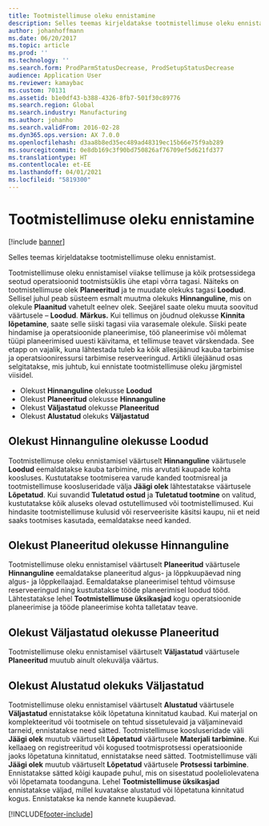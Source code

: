 ```yaml
---
title: Tootmistellimuse oleku ennistamine
description: Selles teemas kirjeldatakse tootmistellimuse oleku ennistamist.
author: johanhoffmann
ms.date: 06/20/2017
ms.topic: article
ms.prod: ''
ms.technology: ''
ms.search.form: ProdParmStatusDecrease, ProdSetupStatusDecrease
audience: Application User
ms.reviewer: kamaybac
ms.custom: 70131
ms.assetid: b1e0df43-b388-4326-8fb7-501f30c89776
ms.search.region: Global
ms.search.industry: Manufacturing
ms.author: johanho
ms.search.validFrom: 2016-02-28
ms.dyn365.ops.version: AX 7.0.0
ms.openlocfilehash: d3aa8b8ed35ec489ad48319ec15b66e75f9ab289
ms.sourcegitcommit: 0e8db169c3f90bd750826af76709ef5d621fd377
ms.translationtype: HT
ms.contentlocale: et-EE
ms.lasthandoff: 04/01/2021
ms.locfileid: "5819300"
---
```

# <a name="reverse-the-production-order-status"></a>Tootmistellimuse oleku ennistamine

[!include [banner](../includes/banner.md)]

Selles teemas kirjeldatakse tootmistellimuse oleku ennistamist. 

Tootmistellimuse oleku ennistamisel viiakse tellimuse ja kõik protsessidega seotud operatsioonid tootmistsüklis ühe etapi võrra tagasi. Näiteks on tootmistellimuse olek **Planeeritud** ja te muudate olekuks tagasi **Loodud**. Sellisel juhul peab süsteem esmalt muutma olekuks **Hinnanguline**, mis on olekule **Plaanitud** vahetult eelnev olek. Seejärel saate oleku muuta soovitud väärtusele – **Loodud**. **Märkus.** Kui tellimus on jõudnud olekusse **Kinnita lõpetamine**, saate selle siiski tagasi viia varasemale olekule. Siiski peate hindamise ja operatsioonide planeerimise, töö planeerimise või mõlemat tüüpi planeerimised uuesti käivitama, et tellimuse teavet värskendada. See etapp on vajalik, kuna lähtestada tuleb ka kõik allesjäänud kauba tarbimise ja operatsiooniressursi tarbimise reserveeringud. Artikli ülejäänud osas selgitatakse, mis juhtub, kui ennistate tootmistellimuse oleku järgmistel viisidel.

-   Olekust **Hinnanguline** olekusse **Loodud**
-   Olekust **Planeeritud** olekusse **Hinnanguline**
-   Olekust **Väljastatud** olekusse **Planeeritud**
-   Olekust **Alustatud** olekuks **Väljastatud**

## <a name="from-estimated-to-created"></a>Olekust Hinnanguline olekusse Loodud
Tootmistellimuse oleku ennistamisel väärtuselt **Hinnanguline** väärtusele **Loodud** eemaldatakse kauba tarbimine, mis arvutati kaupade kohta koosluses. Kustutatakse tootmiserea varude kanded tootmisreal ja tootmistellimuse koosluseridade välja **Jäägi olek** lähtestatakse väärtusele **Lõpetatud**. Kui suvandid **Tuletatud ostud** ja **Tuletatud tootmine** on valitud, kustutatakse kõik aluseks olevad ostutellimused või tootmistellimused. Kui hindasite tootmistellimuse kulusid või reserveerisite käsitsi kaupu, nii et neid saaks tootmises kasutada, eemaldatakse need kanded.

## <a name="from-scheduled-to-estimated"></a>Olekust Planeeritud olekusse Hinnanguline
Tootmistellimuse oleku ennistamisel väärtuselt **Planeeritud** väärtusele **Hinnanguline** eemaldatakse planeeritud algus- ja lõppkuupäevad ning algus- ja lõppkellaajad. Eemaldatakse planeerimisel tehtud võimsuse reserveeringud ning kustutatakse tööde planeerimisel loodud tööd. Lähtestatakse lehel **Tootmistellimuse üksikasjad** kogu operatsioonide planeerimise ja tööde planeerimise kohta talletatav teave.

## <a name="from-released-to-scheduled"></a>Olekust Väljastatud olekusse Planeeritud
Tootmistellimuse oleku ennistamisel väärtuselt **Väljastatud** väärtusele **Planeeritud** muutub ainult olekuvälja väärtus.

## <a name="from-started-to-released"></a>Olekust Alustatud olekuks Väljastatud
Tootmistellimuse oleku ennistamisel väärtuselt **Alustatud** väärtusele **Väljastatud** ennistatakse kõik lõpetatuna kinnitatud kaubad. Kui materjal on komplekteeritud või tootmisele on tehtud sissetulevaid ja väljaminevaid tarneid, ennistatakse need sätted. Tootmistellimuse koosluseridade väli **Jäägi olek** muutub väärtuselt **Lõpetatud** väärtusele **Materjali tarbimine**. Kui kellaaeg on registreeritud või kogused tootmisprotsessi operatsioonide jaoks lõpetatuna kinnitatud, ennistatakse need sätted. Tootmistellimuse väli **Jäägi olek** muutub väärtuselt **Lõpetatud** väärtusele **Protsessi tarbimine**. Ennistatakse sätted kõigi kaupade puhul, mis on sisestatud pooleliolevatena või lõpetamata toodanguna. Lehel **Tootmistellimuse üksikasjad** ennistatakse väljad, millel kuvatakse alustatud või lõpetatuna kinnitatud kogus. Ennistatakse ka nende kannete kuupäevad.





[!INCLUDE[footer-include](../../includes/footer-banner.md)]